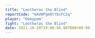 ```yaml
---
title: "Leotheras the Blind"
reportCode: "6AVWPgm8tYbcFC2q"
player: "Demypom"
fight: "Leotheras the Blind"
date: 2021-10-20T19:00:04.987000+00:00
---
```

